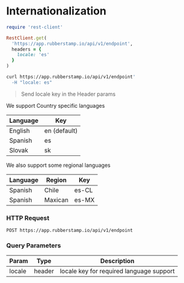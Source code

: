 # Internationalization


```ruby
require 'rest-client'

RestClient.get(
  'https://app.rubberstamp.io/api/v1/endpoint',
  headers = {
    locale: 'es'
  }
)
```

```sh
curl https://app.rubberstamp.io/api/v1/endpoint'
  -H "locale: es"
```

> Send locale key in the Header params


We support Country specific languages

| Language   | Key          |
| ---------- | ----------   |
| English    | en (default) |
| Spanish    | es           |
| Slovak     | sk           |

We also support some regional languages

| Language   | Region     | Key   |
| ---------- | ---------- | ----  |
| Spanish    | Chile      | es-CL |
| Spanish    | Maxican    | es-MX |

### HTTP Request

`POST https://app.rubberstamp.io/api/v1/endpoint`

### Query Parameters

| Param  | Type   | Description                              |
| -----  | ---    | ---------                                |
| locale | header | locale key for required language support |
